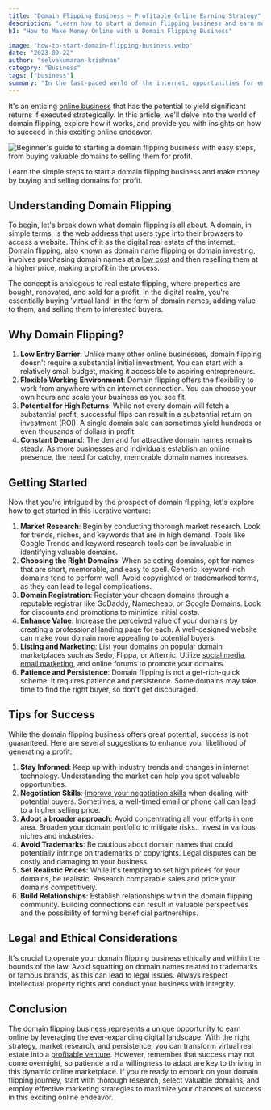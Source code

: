 ```yaml
---
title: "Domain Flipping Business – Profitable Online Earning Strategy"
description: "Learn how to start a domain flipping business and earn money online. Discover tips, strategies, and best practices for buying and selling domains profitably."
h1: "How to Make Money Online with a Domain Flipping Business"

image: "how-to-start-domain-flipping-business.webp"
date: "2023-09-22"
author: "selvakumaran-krishnan"
category: "Business"
tags: ["business"]
summary: "In the fast-paced world of the internet, opportunities for entrepreneurs to make money abound. One such opportunity is the domain flipping business, a practice where individuals buy and sell domain names for profit."
---
```


It's an enticing [online business](/best-online-business-ideas) that has the potential to yield significant returns if executed strategically. In this article, we'll delve into the world of domain flipping, explore how it works, and provide you with insights on how to succeed in this exciting online endeavor.

![Beginner's guide to starting a domain flipping business with easy steps, from buying valuable domains to selling them for profit.](/assets/images/blog/how-to-start-domain-flipping-business.webp "How to Start a Domain Flipping Business in Easy Steps")

Learn the simple steps to start a domain flipping business and make money by buying and selling domains for profit.

Understanding Domain Flipping
-----------------------------

To begin, let's break down what domain flipping is all about. A domain, in simple terms, is the web address that users type into their browsers to access a website. Think of it as the digital real estate of the internet. Domain flipping, also known as domain name flipping or domain investing, involves purchasing domain names at a [low cost](/reduce-business-expenses) and then reselling them at a higher price, making a profit in the process.

The concept is analogous to real estate flipping, where properties are bought, renovated, and sold for a profit. In the digital realm, you're essentially buying 'virtual land' in the form of domain names, adding value to them, and selling them to interested buyers.

Why Domain Flipping?
--------------------

1.  **Low Entry Barrier**: Unlike many other online businesses, domain flipping doesn't require a substantial initial investment. You can start with a relatively small budget, making it accessible to aspiring entrepreneurs.
2.  **Flexible Working Environment**: Domain flipping offers the flexibility to work from anywhere with an internet connection. You can choose your own hours and scale your business as you see fit.
3.  **Potential for High Returns**: While not every domain will fetch a substantial profit, successful flips can result in a substantial return on investment (ROI). A single domain sale can sometimes yield hundreds or even thousands of dollars in profit.
4.  **Constant Demand**: The demand for attractive domain names remains steady. As more businesses and individuals establish an online presence, the need for catchy, memorable domain names increases.

Getting Started
---------------

Now that you're intrigued by the prospect of domain flipping, let's explore how to get started in this lucrative venture:

1.  **Market Research**: Begin by conducting thorough market research. Look for trends, niches, and keywords that are in high demand. Tools like Google Trends and keyword research tools can be invaluable in identifying valuable domains.
2.  **Choosing the Right Domains**: When selecting domains, opt for names that are short, memorable, and easy to spell. Generic, keyword-rich domains tend to perform well. Avoid copyrighted or trademarked terms, as they can lead to legal complications.
3.  **Domain Registration**: Register your chosen domains through a reputable registrar like GoDaddy, Namecheap, or Google Domains. Look for discounts and promotions to minimize initial costs.
4.  **Enhance Value**: Increase the perceived value of your domains by creating a professional landing page for each. A well-designed website can make your domain more appealing to potential buyers.
5.  **Listing and Marketing**: List your domains on popular domain marketplaces such as Sedo, Flippa, or Afternic. Utilize [social media](https://developer.wikimint.com/2023/10/top-social-media-networking-sites.html), [email marketing](/email-marketing-strategy), and online forums to promote your domains.
6.  **Patience and Persistence**: Domain flipping is not a get-rich-quick scheme. It requires patience and persistence. Some domains may take time to find the right buyer, so don't get discouraged.

Tips for Success
----------------

While the domain flipping business offers great potential, success is not guaranteed. Here are several suggestions to enhance your likelihood of generating a profit:

1.  **Stay Informed**: Keep up with industry trends and changes in internet technology. Understanding the market can help you spot valuable opportunities.
2.  **Negotiation Skills**: [Improve your negotiation skills](/improve-negotiation-skill) when dealing with potential buyers. Sometimes, a well-timed email or phone call can lead to a higher selling price.
3.  **Adopt a broader approach**: Avoid concentrating all your efforts in one area. Broaden your domain portfolio to mitigate risks.. Invest in various niches and industries.
4.  **Avoid Trademarks**: Be cautious about domain names that could potentially infringe on trademarks or copyrights. Legal disputes can be costly and damaging to your business.
5.  **Set Realistic Prices**: While it's tempting to set high prices for your domains, be realistic. Research comparable sales and price your domains competitively.
6.  **Build Relationships**: Establish relationships within the domain flipping community. Building connections can result in valuable perspectives and the possibility of forming beneficial partnerships.

Legal and Ethical Considerations
--------------------------------

It's crucial to operate your domain flipping business ethically and within the bounds of the law. Avoid squatting on domain names related to trademarks or famous brands, as this can lead to legal issues. Always respect intellectual property rights and conduct your business with integrity.

Conclusion
----------

The domain flipping business represents a unique opportunity to earn online by leveraging the ever-expanding digital landscape. With the right strategy, market research, and persistence, you can transform virtual real estate into a [profitable venture](https://mrseonow.alboompro.com/post/unleashing-your-potential-with-passive-income-and-digital-entrepreneurship-2). However, remember that success may not come overnight, so patience and a willingness to adapt are key to thriving in this dynamic online marketplace. If you're ready to embark on your domain flipping journey, start with thorough research, select valuable domains, and employ effective marketing strategies to maximize your chances of success in this exciting online endeavor.
